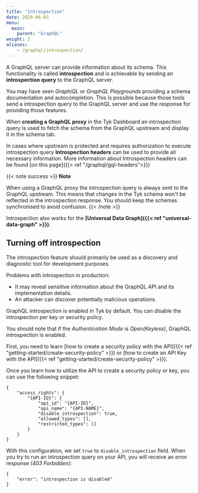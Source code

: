 ```yaml
---
title: "Introspection"
date: 2020-06-03
menu:
  main:
    parent: "GraphQL"
weight: 2
aliases:
    - /graphql/introspection/
---
```


A GraphQL server can provide information about its schema. This functionality is called **introspection** and is achievable by sending an **introspection query** to the GraphQL server.

You may have seen *GraphiQL* or *GraphQL Playgrounds* providing a schema documentation and autocompletion. This is possible because those tools send a introspection query to the GraphQL server and use the response for providing those features.

When **creating a GraphQL proxy** in the Tyk Dashboard an introspection query is used to fetch the schema from the GraphQL upstream and display it in the schema tab.

In cases where upstream is protected and requires authorization to execute introspection query **Introspection headers** can be used to provide all necessary information. More information about Introspection headers can be found [on this page]({{< ref "/graphql/gql-headers">}})

{{< note success >}}
**Note**  

When using a GraphQL proxy the introspection query is always sent to the GraphQL upstream. This means that changes in the Tyk schema won't be reflected
 in the introspection response. You should keep the schemas synchronised to avoid confusion.
{{< /note >}}


Introspection also works for the **[Universal Data Graph]({{< ref "universal-data-graph" >}})**.

## Turning off introspection

The introspection feature should primarily be used as a discovery and diagnostic tool for development purposes.

Problems with introspection in production:

* It may reveal sensitive information about the GraphQL API and its implementation details. 
* An attacker can discover potentially malicious operations.

GraphQL introspection is enabled in Tyk by default. You can disable the introspection per key or security policy. 

You should note that if the *Authentication Mode* is *Open(Keyless)*, GraphQL introspection is enabled.

First, you need to learn [how to create a security policy with the API]({{< ref "getting-started/create-security-policy" >}}) or [how to create an API Key with the API]({{< ref "getting-started/create-security-policy" >}}).

Once you learn how to utilize the API to create a security policy or key, you can use the following snippet: 

```
{
    "access_rights": {
        "{API-ID}": {
            "api_id": "{API-ID}",
            "api_name": "{API-NAME}",
            "disable_introspection": true,
            "allowed_types": [],
            "restricted_types": []
        }
    }
}
```

With this configuration, we set `true` to `disable_introspection` field. When you try to run an introspection query on your API, you will receive an error response *(403 Forbidden)*:  

```
{
    "error": "introspection is disabled"
}
```
